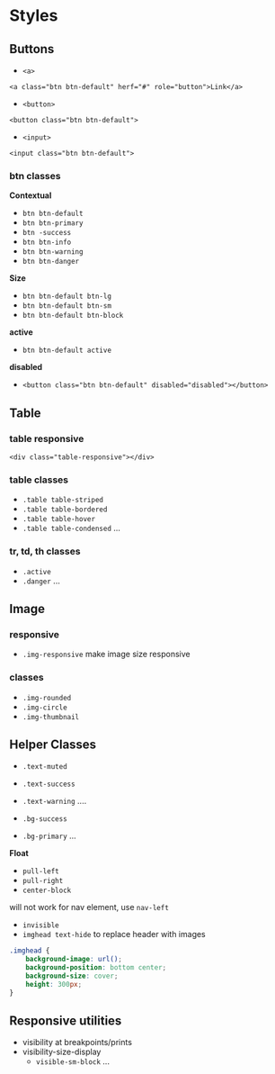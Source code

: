 # Styles

## Buttons

- `<a>`

`<a class="btn btn-default" herf="#" role="button">Link</a>`

- `<button>`

`<button class="btn btn-default">`

- `<input>`

`<input class="btn btn-default">`

### btn classes

**Contextual**

- `btn btn-default`
- `btn btn-primary`
- `btn -success`
- `btn btn-info`
- `btn btn-warning`
- `btn btn-danger`

**Size**

- `btn btn-default btn-lg`
- `btn btn-default btn-sm`
- `btn btn-default btn-block`

**active**

- `btn btn-default active`

**disabled**

- `<button class="btn btn-default" disabled="disabled"></button>`

## Table

### table responsive

`<div class="table-responsive"></div>`

### table classes

- `.table table-striped`
- `.table table-bordered`
- `.table table-hover`
- `.table table-condensed`
...

### tr, td, th classes

- `.active`
- `.danger`
...

## Image

### responsive

- `.img-responsive` make image size responsive

### classes

- `.img-rounded`
- `.img-circle`
- `.img-thumbnail`

## Helper Classes

- `.text-muted`
- `.text-success`
- `.text-warning`
....

- `.bg-success`
- `.bg-primary`
...


**Float**

- `pull-left`
- `pull-right`
- `center-block`

will not work for nav element, use `nav-left`

- `invisible`
- `imghead text-hide` to replace header with images

```css
.imghead {
    background-image: url();
    background-position: bottom center;
    background-size: cover;
    height: 300px;
}
```

## Responsive utilities

- visibility at breakpoints/prints
- visibility-size-display
    + `visible-sm-block` ...
